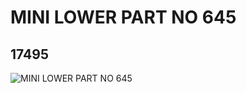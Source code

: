# MINI LOWER PART NO 645
## 17495
![MINI LOWER PART NO 645](https://lc-www-live-s.legocdn.com/media/bricks/5/2/6072915.jpg)